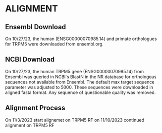 # ALIGNMENT
## Ensembl Download
On 10/27/23, the human (ENSG00000070985.14) and primate orthologues for TRPM5
were downloaded from ensembl.org. 


## NCBI Download
On 10/27/23, the human TRPM5 gene (ENSG00000070985.14) from Ensembl was queried in NCBI's 
BlastN in the NR database for orthologous sequences not available from Ensembl. 
The default max target sequence parameter was adjusted to 5000. These 
sequences were downloaded in aligned fasta format. Any sequence of questionable 
quality was removed. 

## Alignment Process
On 11/3/2023 start alignemet on TRPM5 RF
on 11/10/2023 continued alignment on TRPM5 RF